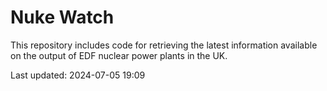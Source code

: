 # Nuke Watch

This repository includes code for retrieving the latest information available on the output of EDF nuclear power plants in the UK.

Last updated: 2024-07-05 19:09